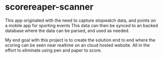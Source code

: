 # scorereaper-scanner

This app originated with the need to capture stopwatch data, and points on a mobile app for sporting events
This data can then be synced to an backed database where the data can be parsed, and used as needed.

My end goal with this project is to create the solution end to end where the scoring can be seen near realtime 
on an cloud hosted website. All in the effort to eliminate using pen and paper to score.


